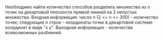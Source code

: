 Необходимо найти количество способов разделить множество из n точек на декартовой плоскости прямой линией на 2 непустых множества.
Входная информация:
число n (2 <= n <= 300) - количество точек;
следующие n строк - координаты точек в декартовой системе координат в виде "x y".
Выходная информация - количества всевозможных разбиений.
